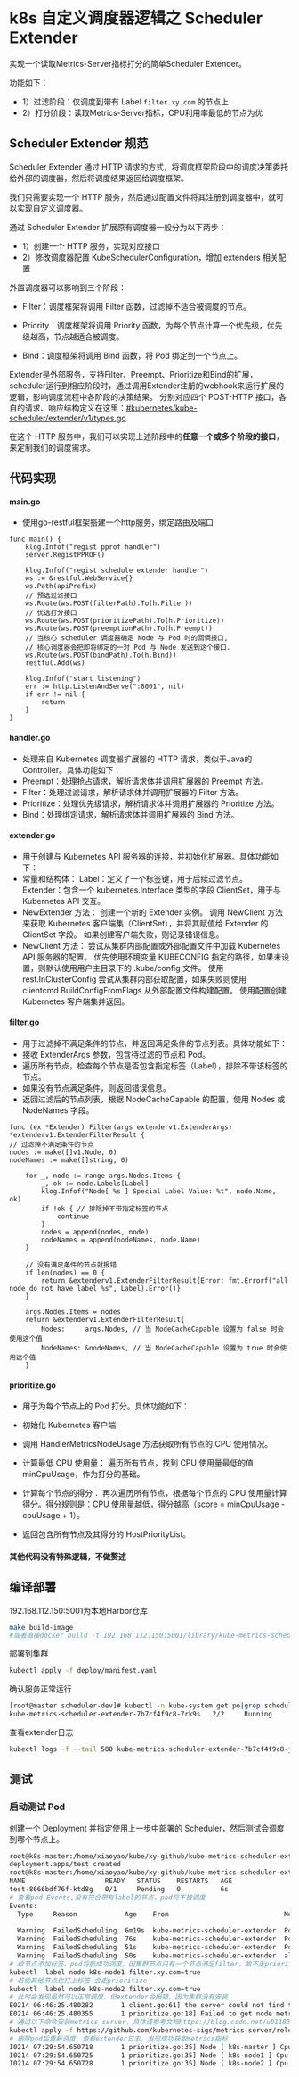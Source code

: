 # k8s 自定义调度器逻辑之 Scheduler Extender


实现一个读取Metrics-Server指标打分的简单Scheduler Extender。

功能如下：

* 1）过滤阶段：仅调度到带有 Label `filter.xy.com` 的节点上
* 2）打分阶段：读取Metrics-Server指标，CPU利用率最低的节点为优
<!-- more -->

## Scheduler Extender 规范

Scheduler Extender 通过 HTTP 请求的方式，将调度框架阶段中的调度决策委托给外部的调度器，然后将调度结果返回给调度框架。

我们只需要实现一个 HTTP 服务，然后通过配置文件将其注册到调度器中，就可以实现自定义调度器。

通过 Scheduler Extender 扩展原有调度器一般分为以下两步：

* 1）创建一个 HTTP 服务，实现对应接口
* 2）修改调度器配置 KubeSchedulerConfiguration，增加 extenders 相关配置



外置调度器可以影响到三个阶段：

* Filter：调度框架将调用 Filter 函数，过滤掉不适合被调度的节点。

* Priority：调度框架将调用 Priority 函数，为每个节点计算一个优先级，优先级越高，节点越适合被调度。

* Bind：调度框架将调用 Bind 函数，将 Pod 绑定到一个节点上。

Extender是外部服务，支持Filter、Preempt、Prioritize和Bind的扩展，scheduler运行到相应阶段时，通过调用Extender注册的webhook来运行扩展的逻辑，影响调度流程中各阶段的决策结果。
分别对应四个 POST-HTTP 接口，各自的请求、响应结构定义在这里：[#kubernetes/kube-scheduler/extender/v1/types.go](https://github.com/kubernetes/kube-scheduler/blob/master/extender/v1/types.go)

在这个 HTTP 服务中，我们可以实现上述阶段中的**任意一个或多个阶段的接口**，来定制我们的调度需求。

## 代码实现
#### main.go
- 使用go-restful框架搭建一个http服务，绑定路由及端口
```golang
func main() {
	klog.Infof("regist pprof handler")
	server.RegistPPROF()

	klog.Infof("regist schedule extender handler")
	ws := &restful.WebService{}
	ws.Path(apiPrefix)
	// 预选过滤接口
	ws.Route(ws.POST(filterPath).To(h.Filter))
	// 优选打分接口
	ws.Route(ws.POST(prioritizePath).To(h.Prioritize))
	ws.Route(ws.POST(preemptionPath).To(h.Preempt))
	// 当核心 scheduler 调度器确定 Node 与 Pod 时的回调接口,
	// 核心调度器会把即将绑定的一对 Pod 与 Node 发送到这个接口.
	ws.Route(ws.POST(bindPath).To(h.Bind))
	restful.Add(ws)

	klog.Infof("start listening")
	err := http.ListenAndServe(":8001", nil)
	if err != nil {
		return
	}
}
```

#### handler.go
- 处理来自 Kubernetes 调度器扩展器的 HTTP 请求，类似于Java的Controller。具体功能如下：
-  Preempt：处理抢占请求，解析请求体并调用扩展器的 Preempt 方法。
-  Filter：处理过滤请求，解析请求体并调用扩展器的 Filter 方法。
-  Prioritize：处理优先级请求，解析请求体并调用扩展器的 Prioritize 方法。
-  Bind：处理绑定请求，解析请求体并调用扩展器的 Bind 方法。

#### extender.go
- 用于创建与 Kubernetes API 服务器的连接，并初始化扩展器。具体功能如下：
- 常量和结构体： Label：定义了一个标签键，用于后续过滤节点。 Extender：包含一个 kubernetes.Interface 类型的字段 ClientSet，用于与 Kubernetes API 交互。
- NewExtender 方法：
  创建一个新的 Extender 实例。
  调用 NewClient 方法来获取 Kubernetes 客户端集（ClientSet），并将其赋值给 Extender 的 ClientSet 字段。
  如果创建客户端失败，则记录错误信息。
- NewClient 方法：
  尝试从集群内部配置或外部配置文件中加载 Kubernetes API 服务器的配置。
  优先使用环境变量 KUBECONFIG 指定的路径，如果未设置，则默认使用用户主目录下的 .kube/config 文件。
  使用 rest.InClusterConfig 尝试从集群内部获取配置，如果失败则使用 clientcmd.BuildConfigFromFlags 从外部配置文件构建配置。
  使用配置创建 Kubernetes 客户端集并返回。

#### filter.go
- 用于过滤掉不满足条件的节点，并返回满足条件的节点列表。具体功能如下：
- 接收 ExtenderArgs 参数，包含待过滤的节点和 Pod。
- 遍历所有节点，检查每个节点是否包含指定标签（Label），排除不带该标签的节点。
- 如果没有节点满足条件，则返回错误信息。
- 返回过滤后的节点列表，根据 NodeCacheCapable 的配置，使用 Nodes 或 NodeNames 字段。
```golang
func (ex *Extender) Filter(args extenderv1.ExtenderArgs) *extenderv1.ExtenderFilterResult {
// 过滤掉不满足条件的节点
nodes := make([]v1.Node, 0)
nodeNames := make([]string, 0)

	for _, node := range args.Nodes.Items {
		_, ok := node.Labels[Label]
		klog.Infof("Node[ %s ] Special Label Value: %t", node.Name, ok)
		if !ok { // 排除掉不带指定标签的节点
			continue
		}
		nodes = append(nodes, node)
		nodeNames = append(nodeNames, node.Name)
	}

	// 没有满足条件的节点就报错
	if len(nodes) == 0 {
		return &extenderv1.ExtenderFilterResult{Error: fmt.Errorf("all node do not have label %s", Label).Error()}
	}

	args.Nodes.Items = nodes
	return &extenderv1.ExtenderFilterResult{
		Nodes:     args.Nodes, // 当 NodeCacheCapable 设置为 false 时会使用这个值
		NodeNames: &nodeNames, // 当 NodeCacheCapable 设置为 true 时会使用这个值
	}
```

#### prioritize.go
- 用于为每个节点上的 Pod 打分。具体功能如下：
- 初始化 Kubernetes 客户端
- 调用 HandlerMetricsNodeUsage 方法获取所有节点的 CPU 使用情况。
- 计算最低 CPU 使用量：
  遍历所有节点，找到 CPU 使用量最低的值 minCpuUsage，作为打分的基础。
- 计算每个节点的得分：
  再次遍历所有节点，根据每个节点的 CPU 使用量计算得分。得分规则是：CPU 使用量越低，得分越高（score = minCpuUsage - cpuUsage + 1）。

- 返回包含所有节点及其得分的 HostPriorityList。

#### 其他代码没有特殊逻辑，不做赘述
## 编译部署
192.168.112.150:5001为本地Harbor仓库

```bash
make build-image
#或者直接docker build -t 192.168.112.150:5001/library/kube-metrics-scheduler-extender:v0.0.1 . 
```
部署到集群

```bash 
kubectl apply -f deploy/manifest.yaml
```

确认服务正常运行

```bash
[root@master scheduler-dev]# kubectl -n kube-system get po|grep scheduler-extender
kube-metrics-scheduler-extender-7b7cf4f9c8-7rk9s   2/2     Running       0               116s
```

查看extender日志
```bash
kubectl logs -f --tail 500 kube-metrics-scheduler-extender-7b7cf4f9c8-jg8zs -c kube-metrics-scheduler-extender -n kube-system
```


## 测试

### 启动测试 Pod

创建一个 Deployment 并指定使用上一步中部署的 Scheduler，然后测试会调度到哪个节点上。
```bash
root@k8s-master:/home/xiaoyao/kube/xy-github/kube-metrics-scheduler-extender/deploy# kubectl apply -f deploy-test.yaml 
deployment.apps/test created
root@k8s-master:/home/xiaoyao/kube/xy-github/kube-metrics-scheduler-extender/deploy# kubectl get po
NAME                    READY   STATUS    RESTARTS   AGE
test-8666bdf76f-ktd8g   0/1     Pending   0          6s
# 查看pod Events,没有符合带有label的节点，pod将不被调度
Events:
  Type     Reason            Age    From                             Message
  ----     ------            ----   ----                             -------
  Warning  FailedScheduling  6m19s  kube-metrics-scheduler-extender  Post "http://kube-metrics-scheduler-extender.kube-system.svc:8001/scheduler/filter": EOF
  Warning  FailedScheduling  76s    kube-metrics-scheduler-extender  Post "http://kube-metrics-scheduler-extender.kube-system.svc:8001/scheduler/filter": EOF
  Warning  FailedScheduling  51s    kube-metrics-scheduler-extender  Post "http://kube-metrics-scheduler-extender.kube-system.svc:8001/scheduler/filter": context deadline exceeded (Client.Timeout exceeded while awaiting headers)
  Warning  FailedScheduling  50s    kube-metrics-scheduler-extender  all node do not have label filter.xy.com
# 给节点添加标签，pod将能成功调度，因集群节点只有一个节点满足filter，故不走prioritize
kubectl  label node k8s-node1 filter.xy.com=true
# 若给其他节点也打上标签 会走prioritize
kubectl  label node k8s-node2 filter.xy.com=true
# 此时会发现虽然可以正常调度，但extender会报错，因为集群没有安装
E0214 06:46:25.480282       1 client.go:61] the server could not find the requested resource (get nodes.metrics.k8s.io)
E0214 06:46:25.480355       1 prioritize.go:18] Failed to get node metrics: the server could not find the requested resource (get nodes.metrics.k8s.io)
# 通过以下命令安装metrics server，具体请参考文档https://blog.csdn.net/u011837804/article/details/128487211
kubectl apply -f https://github.com/kubernetes-sigs/metrics-server/releases/latest/download/components.yaml
# 删除pod后重新调度，查看extender日志，发现成功获取metrics指标
I0214 07:29:54.650718       1 prioritize.go:35] Node [ k8s-master ] Cpu Usage Value: 264, Score: -196
I0214 07:29:54.650725       1 prioritize.go:35] Node [ k8s-node1 ] Cpu Usage Value: 87, Score: -19
I0214 07:29:54.650728       1 prioritize.go:35] Node [ k8s-node2 ] Cpu Usage Value: 67, Score: 1
```


